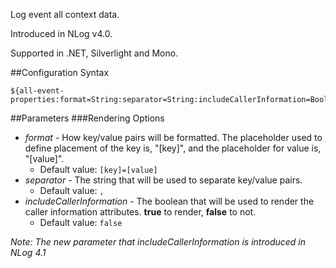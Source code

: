 Log event all context data. 

Introduced in NLog v4.0.

Supported in .NET, Silverlight and Mono.

##Configuration Syntax
```
${all-event-properties:format=String:separator=String:includeCallerInformation=Boolean}
```

##Parameters
###Rendering Options
* _format_ - How key/value pairs will be formatted. The placeholder used to define placement of the key is, "[key]", and the placeholder for value is, "[value]".
  * Default value: `[key]=[value]`
* _separator_ - The string that will be used to separate key/value pairs.
  * Default value: `, `
* _includeCallerInformation_ - The boolean that will be used to render the caller information attributes. **true** to render, **false** to not.
  * Default value: `false`

_Note: The new parameter that includeCallerInformation is introduced in NLog 4.1_